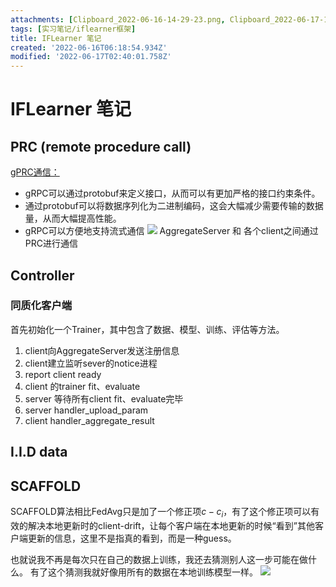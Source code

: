 ```yaml
---
attachments: [Clipboard_2022-06-16-14-29-23.png, Clipboard_2022-06-17-10-40-01.png]
tags: [实习笔记/iflearner框架]
title: IFLearner 笔记
created: '2022-06-16T06:18:54.934Z'
modified: '2022-06-17T02:40:01.758Z'
---
```


# IFLearner 笔记

## PRC (remote procedure call)
[gPRC通信：](https://www.jianshu.com/p/9c947d98e192)
- gRPC可以通过protobuf来定义接口，从而可以有更加严格的接口约束条件。
- 通过protobuf可以将数据序列化为二进制编码，这会大幅减少需要传输的数据量，从而大幅提高性能。
- gRPC可以方便地支持流式通信
![](@attachment/Clipboard_2022-06-16-14-29-23.png)
AggregateServer 和 各个client之间通过PRC进行通信

## Controller
### 同质化客户端

首先初始化一个Trainer，其中包含了数据、模型、训练、评估等方法。
1. client向AggregateServer发送注册信息
2. client建立监听sever的notice进程
3. report client ready
4. client 的trainer fit、evaluate
5. server 等待所有client fit、evaluate完毕
6. server handler_upload_param
7. client handler_aggregate_result


## I.I.D data

## SCAFFOLD
SCAFFOLD算法相比FedAvg只是加了一个修正项$c-c_i$，有了这个修正项可以有效的解决本地更新时的client-drift，让每个客户端在本地更新的时候“看到”其他客户端更新的信息，这里不是指真的看到，而是一种guess。

也就说我不再是每次只在自己的数据上训练，我还去猜测别人这一步可能在做什么。 有了这个猜测我就好像用所有的数据在本地训练模型一样。
![](@attachment/Clipboard_2022-06-17-10-40-01.png)



